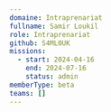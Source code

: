 ```yaml
---
domaine: Intraprenariat
fullname: Samir Loukil
role: Intraprenariat
github: S4ML0UK
missions:
  - start: 2024-04-16
    end: 2024-07-16
    status: admin
memberType: beta
teams: []
---
```

